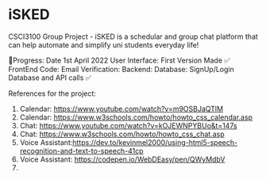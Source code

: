 # iSKED
CSCI3100 Group Project - iSKED is a schedular and group chat platform that can help automate and simplify uni students everyday life!

🚀Progress: Date 1st April 2022
    User Interface: First Version Made ✅
    FrontEnd Code: 
    Email Verification:
    Backend:
    Database: SignUp/Login Database and API calls ✅
    
  References for the project:
  1. Calendar: https://www.youtube.com/watch?v=m9OSBJaQTlM
  2. Calendar: https://www.w3schools.com/howto/howto_css_calendar.asp
  3. Chat: https://www.youtube.com/watch?v=kOJEWNPYBUo&t=147s
  4. Chat: https://www.w3schools.com/howto/howto_css_chat.asp
  5. Voice Assistant:https://dev.to/kevinmel2000/using-html5-speech-recognition-and-text-to-speech-41cp
  6. Voice Assistant: https://codepen.io/WebDEasy/pen/QWyMdbV
  7. 
